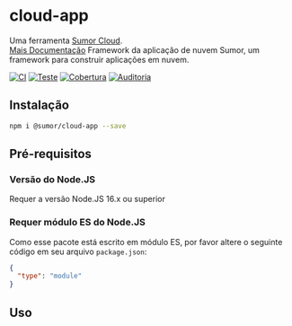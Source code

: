 # cloud-app

Uma ferramenta [Sumor Cloud](https://sumor.cloud).  
[Mais Documentação](https://sumor.cloud/cloud-app)
Framework da aplicação de nuvem Sumor, um framework para construir aplicações em nuvem.

[![CI](https://github.com/sumor-cloud/cloud-app/actions/workflows/ci.yml/badge.svg)](https://github.com/sumor-cloud/cloud-app/actions/workflows/ci.yml)
[![Teste](https://github.com/sumor-cloud/cloud-app/actions/workflows/ut.yml/badge.svg)](https://github.com/sumor-cloud/cloud-app/actions/workflows/ut.yml)
[![Cobertura](https://github.com/sumor-cloud/cloud-app/actions/workflows/coverage.yml/badge.svg)](https://github.com/sumor-cloud/cloud-app/actions/workflows/coverage.yml)
[![Auditoria](https://github.com/sumor-cloud/cloud-app/actions/workflows/audit.yml/badge.svg)](https://github.com/sumor-cloud/cloud-app/actions/workflows/audit.yml)

## Instalação

```bash
npm i @sumor/cloud-app --save
```

## Pré-requisitos

### Versão do Node.JS

Requer a versão Node.JS 16.x ou superior

### Requer módulo ES do Node.JS

Como esse pacote está escrito em módulo ES,
por favor altere o seguinte código em seu arquivo `package.json`:

```json
{
  "type": "module"
}
```

## Uso